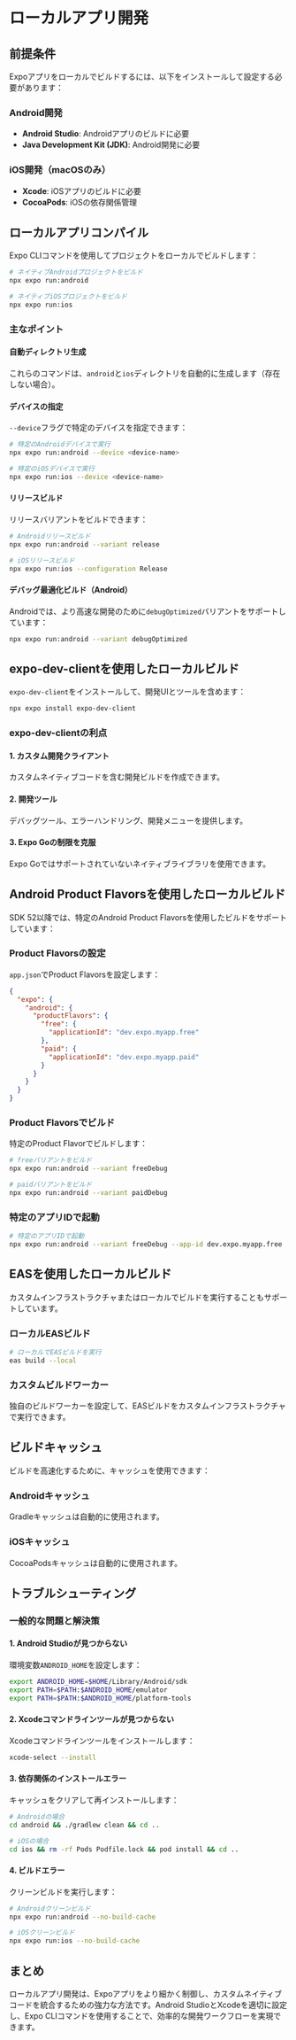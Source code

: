# ローカルアプリ開発

## 前提条件

Expoアプリをローカルでビルドするには、以下をインストールして設定する必要があります：

### Android開発

- **Android Studio**: Androidアプリのビルドに必要
- **Java Development Kit (JDK)**: Android開発に必要

### iOS開発（macOSのみ）

- **Xcode**: iOSアプリのビルドに必要
- **CocoaPods**: iOSの依存関係管理

## ローカルアプリコンパイル

Expo CLIコマンドを使用してプロジェクトをローカルでビルドします：

```bash
# ネイティブAndroidプロジェクトをビルド
npx expo run:android

# ネイティブiOSプロジェクトをビルド
npx expo run:ios
```

### 主なポイント

#### 自動ディレクトリ生成

これらのコマンドは、`android`と`ios`ディレクトリを自動的に生成します（存在しない場合）。

#### デバイスの指定

`--device`フラグで特定のデバイスを指定できます：

```bash
# 特定のAndroidデバイスで実行
npx expo run:android --device <device-name>

# 特定のiOSデバイスで実行
npx expo run:ios --device <device-name>
```

#### リリースビルド

リリースバリアントをビルドできます：

```bash
# Androidリリースビルド
npx expo run:android --variant release

# iOSリリースビルド
npx expo run:ios --configuration Release
```

#### デバッグ最適化ビルド（Android）

Androidでは、より高速な開発のために`debugOptimized`バリアントをサポートしています：

```bash
npx expo run:android --variant debugOptimized
```

## expo-dev-clientを使用したローカルビルド

`expo-dev-client`をインストールして、開発UIとツールを含めます：

```bash
npx expo install expo-dev-client
```

### expo-dev-clientの利点

#### 1. カスタム開発クライアント

カスタムネイティブコードを含む開発ビルドを作成できます。

#### 2. 開発ツール

デバッグツール、エラーハンドリング、開発メニューを提供します。

#### 3. Expo Goの制限を克服

Expo Goではサポートされていないネイティブライブラリを使用できます。

## Android Product Flavorsを使用したローカルビルド

SDK 52以降では、特定のAndroid Product Flavorsを使用したビルドをサポートしています：

### Product Flavorsの設定

`app.json`でProduct Flavorsを設定します：

```json
{
  "expo": {
    "android": {
      "productFlavors": {
        "free": {
          "applicationId": "dev.expo.myapp.free"
        },
        "paid": {
          "applicationId": "dev.expo.myapp.paid"
        }
      }
    }
  }
}
```

### Product Flavorsでビルド

特定のProduct Flavorでビルドします：

```bash
# freeバリアントをビルド
npx expo run:android --variant freeDebug

# paidバリアントをビルド
npx expo run:android --variant paidDebug
```

### 特定のアプリIDで起動

```bash
# 特定のアプリIDで起動
npx expo run:android --variant freeDebug --app-id dev.expo.myapp.free
```

## EASを使用したローカルビルド

カスタムインフラストラクチャまたはローカルでビルドを実行することもサポートしています。

### ローカルEASビルド

```bash
# ローカルでEASビルドを実行
eas build --local
```

### カスタムビルドワーカー

独自のビルドワーカーを設定して、EASビルドをカスタムインフラストラクチャで実行できます。

## ビルドキャッシュ

ビルドを高速化するために、キャッシュを使用できます：

### Androidキャッシュ

Gradleキャッシュは自動的に使用されます。

### iOSキャッシュ

CocoaPodsキャッシュは自動的に使用されます。

## トラブルシューティング

### 一般的な問題と解決策

#### 1. Android Studioが見つからない

環境変数`ANDROID_HOME`を設定します：

```bash
export ANDROID_HOME=$HOME/Library/Android/sdk
export PATH=$PATH:$ANDROID_HOME/emulator
export PATH=$PATH:$ANDROID_HOME/platform-tools
```

#### 2. Xcodeコマンドラインツールが見つからない

Xcodeコマンドラインツールをインストールします：

```bash
xcode-select --install
```

#### 3. 依存関係のインストールエラー

キャッシュをクリアして再インストールします：

```bash
# Androidの場合
cd android && ./gradlew clean && cd ..

# iOSの場合
cd ios && rm -rf Pods Podfile.lock && pod install && cd ..
```

#### 4. ビルドエラー

クリーンビルドを実行します：

```bash
# Androidクリーンビルド
npx expo run:android --no-build-cache

# iOSクリーンビルド
npx expo run:ios --no-build-cache
```

## まとめ

ローカルアプリ開発は、Expoアプリをより細かく制御し、カスタムネイティブコードを統合するための強力な方法です。Android StudioとXcodeを適切に設定し、Expo CLIコマンドを使用することで、効率的な開発ワークフローを実現できます。
